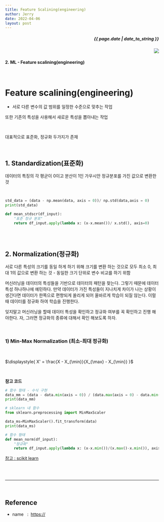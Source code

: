 ```yaml
---
title: Feature Scalining(engineering)
author: Jerry
date: 2022-04-06 
layout: post
---
```


<h5><p align="right"> {{ page.date | date_to_string }} </p></h5>

<!-- 코드 상단 :  -->
<a href="https://hits.seeyoufarm.com">
<img align="right" src="https://hits.seeyoufarm.com/api/count/incr/badge.svg?url=https://github.com/Jerrykim91/jerrykim91.github.io"/></a> 


<br>

#### 2.  ML - Feature scalining(engineering)

<br>

# Feature scalining(engineering)


<!-- Feature engineering & Feature Scaling  -->



- 서로 다른 변수의 값 범위를 일정한 수준으로 맞추는 작업

또한 기존의 특성을 사용해서 새로운 특성을 뽑아내는 작업 

<br>

대표적으로 표준화, 정규화 두가지가 존재 

<br>

## 1. Standardization(표준화)

데이터의 특징의 각 평균이 0이고 분산이 1인 가우시안 정규분포를 가진 값으로 변환한것 


<br>

```py
std_data = (data - np.mean(data, axis = 0))/ np.std(data,axis = 0)
print(std_data)
```


```py
def mean_stdscr(df_input):
    "표준 정규 분포"
    return df_input.apply(lambda x: (x-x.mean())/ x.std(), axis=0)
```

<br><br>




## 2. Normalization(정규화)

서로 다른 특성의 크기를 동일 하게 하기 위해 크기를 변환 하는 것으로 
모두 최소 0, 최대 1의 값으로 변환 하는 것 - 동일한 크기 단위로 변수 비교를 하기 위함 


머신러닝을 데이터의 특성들을 기반으로 데이터의 패턴을 찾는다. 그렇기 때문에 데이터 특성 하나하나에 예민하다.
만약 데이터가 가진 특성들이 지나치게 차이가 나는 상황이 생긴다면 데이터가 한쪽으로 편향되게 쏠리게 되어 올바르게 학습이 되질 않는다. 이럴때 데이터를 정규화 하여 학습을 진행한다. 

잊지말고 머신러닝을 할때 데이터 특성을 확인하고 정규화 여부를 꼭 확인하고 진행 해야한다. 
자, 그러면 정규화의 종류에 대해서 확인 해보도록 하자. 


<br>


### 1) Min-Max Normalization (최소-최대 정규화)


<br>

$\displaystyle{ X' = \frac{X - X_{\min}}{X_{\max} - X_{\min}} }$

<br>

**참고 코드**

```py
# 함수 형태 - 수식 구현
data_mm = (data - data.min(axis = 0)) / (data.max(axis = 0) - data.min(axis = 0))
print(data_mm)

# sklearn 내 함수 
from sklearn.preprocessing import MinMaxScaler

data_ms=MinMaxScaler().fit_transform(data)
print(data_ms)

# 함수 형태
def mean_norm(df_input):
    "정규화"
    return df_input.apply(lambda x: (x-x.min())/(x.max()-x.min()), axis=0)
```

[참고 : scikit learn](https://scikit-learn.org/stable/modules/generated/sklearn.preprocessing.MinMaxScaler.html)


<br>

<!-- ### 2) Z-Score Normalization (Z-점수 정규화)


<br>

```py

```


<br> -->


<!-- ### Tips. 표준화와 정규화의 차이 



<br><br>


## 3. 

<br>

```py

```

<br><br> -->


<!-- 
## 4.

<br>

```py

```

<br><br>

 -->



<br>

---

<br>

## Reference <br>

- name &nbsp; : &nbsp;<https://> <br>

<br>

<!-- 코맨트 스크립트 -->
<br>
<script src="https://utteranc.es/client.js"
    repo="Jerrykim91/jerrykim91.github.io"
    issue-term="title"
    label="😎"
    theme="github-light"
    crossorigin="anonymous"
    async>
</script>
<br>